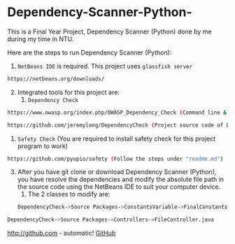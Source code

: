 # Dependency-Scanner-Python-
This is a Final Year Project, Dependency Scanner (Python) done by me during my time in NTU.

Here are the steps to run Dependency Scanner (Python):

1. `NetBeans IDE` is required. This project uses `glassfish server`
```bash
https://netbeans.org/downloads/
```
2. Integrated tools for this project are:
   1. `Dependency Check` 
```bash
https://www.owasp.org/index.php/OWASP_Dependency_Check (Command line & Documentation)
```
```bash
https://github.com/jeremylong/DependencyCheck (Project source code of Dependency Check)
```
   1. `Safety Check` (You are required to install safety check for this project program to work)
```bash
https://github.com/pyupio/safety (Follow the steps under "readme.md")
```

3. After you have git clone or download Dependency Scanner (Python), you have resolve the dependencies and modify the absolute file path in the source code using the NetBeans IDE to suit your computer device.
   1. The 2 classes to modify are:
   ```bash
   DependencyCheck->Source Packages->ConstantsVariable->FinalConstants.java
   ```
```bash
DependencyCheck->Source Packages->Controllers->FileController.java
```

   

http://github.com - automatic!
[GitHub](http://github.com)
   
